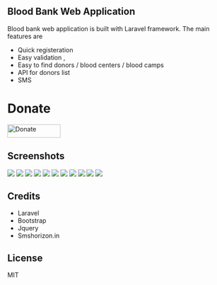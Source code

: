 ## Blood Bank Web Application

Blood bank web application is built with Laravel framework. 
The main features are 
- Quick registeration 
- Easy validation , 
- Easy to find donors / blood centers / blood camps  
- API for donors list
- SMS 


# Donate

 <a href="https://www.patreon.com/Pjijin" title="Donate to this project"><img src="https://s3.amazonaws.com/patreon_public_assets/toolbox/patreon.png" width="120px" height="30px" alt="Donate" /></a>
 
 
## Screenshots

<img src="http://i.imgur.com/pYo6W0b.png">

<img src="http://i.imgur.com/lhHbcFT.png">

<img src="http://i.imgur.com/84n3FKI.png">

<img src="http://i.imgur.com/zUMpcQm.png">

<img src="http://i.imgur.com/sd9IlsC.png">

<img src="http://i.imgur.com/EvYPdVd.png">

<img src="http://i.imgur.com/hLBNwa4.png">

<img src="http://i.imgur.com/MCSDwbG.png">


<img src="http://i.imgur.com/zDel1E5.png">

<img src="http://i.imgur.com/YHfjzRX.png">

<img src="http://i.imgur.com/4NqsUTx.png">


## Credits

- Laravel
- Bootstrap
- Jquery 
- Smshorizon.in

## License

MIT
